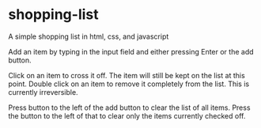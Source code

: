 # shopping-list
A simple shopping list in html, css, and javascript

Add an item by typing in the input field and either pressing Enter or the add button.

Click on an item to cross it off. The item will still be kept on the list at this point.
Double click on an item to remove it completely from the list. This is currently irreversible.

Press button to the left of the add button to clear the list of all items.
Press the button to the left of that to clear only the items currently checked off.
